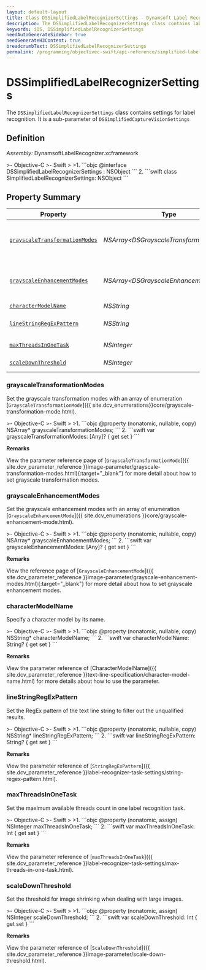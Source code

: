 ```yaml
---
layout: default-layout
title: Class DSSimplifiedLabelRecognizerSettings - Dynamsoft Label Recognizer iOS Edition API Reference
description: The DSSimplifiedLabelRecognizerSettings class contains label recognition settings of Dynamsoft Label Recognizer iOS Edition.
keywords: iOS, DSSimplifiedLabelRecognizerSettings
needAutoGenerateSidebar: true
needGenerateH3Content: true
breadcrumbText: DSSimplifiedLabelRecognizerSettings
permalink: /programming/objectivec-swift/api-reference/simplified-label-recognizer-settings.html
---
```


# DSSimplifiedLabelRecognizerSettings

The `DSSimplifiedLabelRecognizerSettings` class contains settings for label recognition. It is a sub-parameter of `DSSimplifiedCaptureVisionSettings`

## Definition

*Assembly:* DynamsoftLabelRecognizer.xcframework

<div class="sample-code-prefix"></div>
>- Objective-C
>- Swift
>
>1. 
```objc
@interface DSSimplifiedLabelRecognizerSettings : NSObject
```
2. 
```swift
class SimplifiedLabelRecognizerSettings: NSObject
```

## Property Summary

| Property | Type | Description |
| -------- | ---- | ----------- |
| [`grayscaleTransformationModes`](#grayscaletransformationmodes) | *NSArray<*DSGrayscaleTransformationMode*>* | Set the grayscale transformation modes with an array of enumeration [`GrayscaleTransformationMode`]({{ site.dcv_enumerations}}core/grayscale-transformation-mode.html). |
| [`grayscaleEnhancementModes`](#grayscaleenhancementmodes) | *NSArray<*DSGrayscaleEnhancementMode*>* | Set the grayscale enhancement modes with an array of enumeration [`GrayscaleEnhancementMode`]({{ site.dcv_enumerations}}core/grayscale-enhancement-mode.html). |
| [`characterModelName`](#charactermodelname) | *NSString* | Specify a character model by its name. |
| [`lineStringRegExPattern`](#linestringregexpattern) | *NSString* | Set the RegEx pattern of the text line string to filter out the unqualified results. |
| [`maxThreadsInOneTask`](#maxthreadsinonetask) | *NSInteger* | Set the maximum available threads count in one label recognition task. |
| [`scaleDownThreshold`](#scaledownthreshold) | *NSInteger* | Set the threshold for image shrinking when dealing with large images. |

### grayscaleTransformationModes

Set the grayscale transformation modes with an array of enumeration [`GrayscaleTransformationMode`]({{ site.dcv_enumerations}}core/grayscale-transformation-mode.html).

<div class="sample-code-prefix"></div>
>- Objective-C
>- Swift
>
>1. 
```objc
@property (nonatomic, nullable, copy) NSArray* grayscaleTransformationModes;
```
2. 
```swift
var grayscaleTransformationModes: [Any]? { get set }
```

**Remarks**

View the parameter reference page of [`GrayscaleTransformationMode`]({{ site.dcv_parameter_reference }}image-parameter/grayscale-transformation-modes.html){:target="_blank"} for more detail about how to set grayscale transformation modes.

### grayscaleEnhancementModes

Set the grayscale enhancement modes with an array of enumeration [`GrayscaleEnhancementMode`]({{ site.dcv_enumerations }}core/grayscale-enhancement-mode.html).

<div class="sample-code-prefix"></div>
>- Objective-C
>- Swift
>
>1. 
```objc
@property (nonatomic, nullable, copy) NSArray* grayscaleEnhancementModes;
```
2. 
```swift
var grayscaleEnhancementModes: [Any]? { get set }
```

**Remarks**

View the reference page of [`GrayscaleEnhancementMode`]({{ site.dcv_parameter_reference }}image-parameter/grayscale-enhancement-modes.html){:target="_blank"} for more detail about how to set grayscale enhancement modes.

### characterModelName

Specify a character model by its name.

<div class="sample-code-prefix"></div>
>- Objective-C
>- Swift
>
>1. 
```objc
@property (nonatomic, nullable, copy) NSString* characterModelName;
```
2. 
```swift
var characterModelName: String? { get set }
```

**Remarks**

View the parameter reference of [CharacterModelName]({{ site.dcv_parameter_reference }}text-line-specification/character-model-name.html) for more details about how to use the parameter.

### lineStringRegExPattern

Set the RegEx pattern of the text line string to filter out the unqualified results.

<div class="sample-code-prefix"></div>
>- Objective-C
>- Swift
>
>1. 
```objc
@property (nonatomic, nullable, copy) NSString* lineStringRegExPattern;
```
2. 
```swift
var lineStringRegExPattern: String? { get set }
```

**Remarks**

View the parameter reference of [`StringRegExPattern`]({{ site.dcv_parameter_reference }}label-recognizer-task-settings/string-regex-pattern.html).

### maxThreadsInOneTask

Set the maximum available threads count in one label recognition task.

<div class="sample-code-prefix"></div>
>- Objective-C
>- Swift
>
>1. 
```objc
@property (nonatomic, assign) NSInteger maxThreadsInOneTask;
```
2. 
```swift
var maxThreadsInOneTask: Int { get set }
```

**Remarks**

View the parameter reference of [`maxThreadsInOneTask`]({{ site.dcv_parameter_reference }}label-recognizer-task-settings/max-threads-in-one-task.html).

### scaleDownThreshold

Set the threshold for image shrinking when dealing with large images.

<div class="sample-code-prefix"></div>
>- Objective-C
>- Swift
>
>1. 
```objc
@property (nonatomic, assign) NSInteger scaleDownThreshold;
```
2. 
```swift
var scaleDownThreshold: Int { get set }
```

**Remarks**

View the parameter reference of [`ScaleDownThreshold`]({{ site.dcv_parameter_reference }}image-parameter/scale-down-threshold.html).
